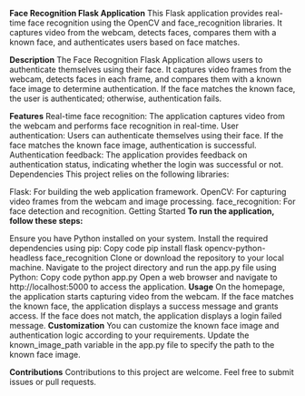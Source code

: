 **Face Recognition Flask Application**
This Flask application provides real-time face recognition using the OpenCV and face_recognition libraries. It captures video from the webcam, detects faces, compares them with a known face, and authenticates users based on face matches.

**Description**
The Face Recognition Flask Application allows users to authenticate themselves using their face. It captures video frames from the webcam, detects faces in each frame, and compares them with a known face image to determine authentication. If the face matches the known face, the user is authenticated; otherwise, authentication fails.

**Features**
Real-time face recognition: The application captures video from the webcam and performs face recognition in real-time.
User authentication: Users can authenticate themselves using their face. If the face matches the known face image, authentication is successful.
Authentication feedback: The application provides feedback on authentication status, indicating whether the login was successful or not.
Dependencies
This project relies on the following libraries:

Flask: For building the web application framework.
OpenCV: For capturing video frames from the webcam and image processing.
face_recognition: For face detection and recognition.
Getting Started
**To run the application, follow these steps:**

Ensure you have Python installed on your system.
Install the required dependencies using pip:
Copy code
pip install flask opencv-python-headless face_recognition
Clone or download the repository to your local machine.
Navigate to the project directory and run the app.py file using Python:
Copy code
python app.py
Open a web browser and navigate to http://localhost:5000 to access the application.
**Usage**
On the homepage, the application starts capturing video from the webcam.
If the face matches the known face, the application displays a success message and grants access.
If the face does not match, the application displays a login failed message.
**Customization**
You can customize the known face image and authentication logic according to your requirements. Update the known_image_path variable in the app.py file to specify the path to the known face image.

**Contributions**
Contributions to this project are welcome. Feel free to submit issues or pull requests.
